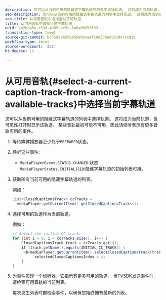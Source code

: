 ```yaml
---
description: 您可以从当前可用的隐藏式字幕轨道的列表中选择轨道。 这将成为当前轨道，当可见性打开时显示该轨道。 某些音轨最初可能不可用，因此请侦听表示有更多音轨可用的事件。
seo-description: 您可以从当前可用的隐藏式字幕轨道的列表中选择轨道。 这将成为当前轨道，当可见性打开时显示该轨道。 某些音轨最初可能不可用，因此请侦听表示有更多音轨可用的事件。
seo-title: 从可用音轨中选择当前字幕轨道
title: 从可用音轨中选择当前字幕轨道
uuid: ee2bda5e-e398-4d09-bc5c-5a6adbf5f603
translation-type: tm+mt
source-git-commit: bc35da8b258056809ceaf18e33bed631047bc81b
workflow-type: tm+mt
source-wordcount: '251'
ht-degree: 1%

---
```



# 从可用音轨{#select-a-current-caption-track-from-among-available-tracks}中选择当前字幕轨道

您可以从当前可用的隐藏式字幕轨道的列表中选择轨道。 这将成为当前轨道，当可见性打开时显示该轨道。 某些音轨最初可能不可用，因此请侦听表示有更多音轨可用的事件。

1. 等待媒体播放器至少处于`PREPARED`状态。
1. 聆听这些事件:

   * `MediaPlayerEvent.STATUS_CHANGED` 状态 `MediaPlayerStatus.INITIALIZED`:隐藏字幕轨道的初始列表可用。

1. 获取所有当前可用的隐藏字幕轨道的列表。

   例如：

   ```java
   List<ClosedCaptionsTrack> ccTracks = 
     mediaPlayer.getCurrentItem().getClosedCaptionsTracks();
   ```

1. 选择可用的轨道作为当前轨道。

   例如：

   ```java
   // Select the initial CC track. 
   for (int i = 0; i < ccTracks.size(); i++) { 
       ClosedCaptionsTrack track = ccTracks.get(i); 
       if (track.getName().equals(INITIAL_CC_TRACK)) {
        <b>mediaPlayer.getCurrentItem().selectClosedCaptionsTrack(track);</b> 
             selectedClosedCaptionsIndex = i; 
       } 
   }
   ```

1. 为事件实现一个侦听器，它指示有更多可用的轨道。 当TVSDK发送事件时，请检索可用音轨的当前列表。

   每次发生列表时都检索事件，以确保您始终拥有最新的列表。
